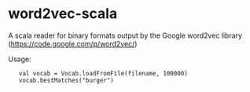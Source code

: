 word2vec-scala
==============

A scala reader for binary formats output by the Google word2vec library (https://code.google.com/p/word2vec/)

Usage:
```
   val vocab = Vocab.loadFromFile(filename, 100000)
   vocab.bestMatches("burger")
```
